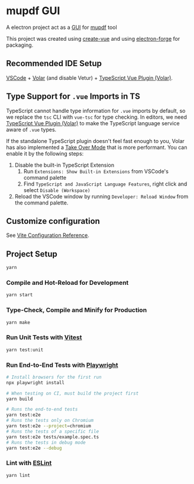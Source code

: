 # mupdf GUI
A electron project act as a [GUI](https://en.wikipedia.org/wiki/Graphical_user_interface) for [mupdf](https://mupdf.com/) tool

This project was created using [create-vue](https://github.com/vuejs/create-vue) and using [electron-forge](https://www.electronforge.io/) for packaging.

## Recommended IDE Setup

[VSCode](https://code.visualstudio.com/) + [Volar](https://marketplace.visualstudio.com/items?itemName=Vue.volar) (and disable Vetur) + [TypeScript Vue Plugin (Volar)](https://marketplace.visualstudio.com/items?itemName=Vue.vscode-typescript-vue-plugin).

## Type Support for `.vue` Imports in TS

TypeScript cannot handle type information for `.vue` imports by default, so we replace the `tsc` CLI with `vue-tsc` for type checking. In editors, we need [TypeScript Vue Plugin (Volar)](https://marketplace.visualstudio.com/items?itemName=Vue.vscode-typescript-vue-plugin) to make the TypeScript language service aware of `.vue` types.

If the standalone TypeScript plugin doesn't feel fast enough to you, Volar has also implemented a [Take Over Mode](https://github.com/johnsoncodehk/volar/discussions/471#discussioncomment-1361669) that is more performant. You can enable it by the following steps:

1. Disable the built-in TypeScript Extension
    1) Run `Extensions: Show Built-in Extensions` from VSCode's command palette
    2) Find `TypeScript and JavaScript Language Features`, right click and select `Disable (Workspace)`
2. Reload the VSCode window by running `Developer: Reload Window` from the command palette.

## Customize configuration

See [Vite Configuration Reference](https://vitejs.dev/config/).

## Project Setup

```sh
yarn
```

### Compile and Hot-Reload for Development

```sh
yarn start
```

### Type-Check, Compile and Minify for Production

```sh
yarn make
```

### Run Unit Tests with [Vitest](https://vitest.dev/)

```sh
yarn test:unit
```

### Run End-to-End Tests with [Playwright](https://playwright.dev)

```sh
# Install browsers for the first run
npx playwright install

# When testing on CI, must build the project first
yarn build

# Runs the end-to-end tests
yarn test:e2e
# Runs the tests only on Chromium
yarn test:e2e --project=chromium
# Runs the tests of a specific file
yarn test:e2e tests/example.spec.ts
# Runs the tests in debug mode
yarn test:e2e --debug
```

### Lint with [ESLint](https://eslint.org/)

```sh
yarn lint
```
